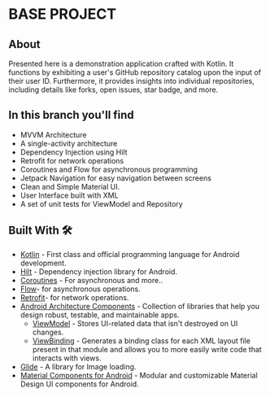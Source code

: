 # BASE PROJECT

## About
Presented here is a demonstration application crafted with Kotlin. 
It functions by exhibiting a user's GitHub repository catalog upon the input of their user ID. 
Furthermore, it provides insights into individual repositories, including details like forks, open issues, star badge, and more.

## In this branch you'll find
- MVVM Architecture
- A single-activity architecture
- Dependency Injection using Hilt
- Retrofit for network operations
- Coroutines and Flow for asynchronous programming
- Jetpack Navigation for easy navigation between screens
- Clean and Simple Material UI.
- User Interface built with XML
- A set of unit tests for ViewModel and Repository

## Built With 🛠
- [Kotlin](https://kotlinlang.org/) - First class and official programming language for Android development.
- [Hilt](https://developer.android.com/training/dependency-injection/hilt-jetpack) - Dependency injection library for Android.
- [Coroutines](https://kotlinlang.org/docs/reference/coroutines-overview.html) - For asynchronous and more..
- [Flow](https://developer.android.com/kotlin/flow)- for asynchronous operations.
- [Retrofit](https://github.com/square/retrofit)- for network operations.
- [Android Architecture Components](https://developer.android.com/topic/libraries/architecture) - Collection of libraries that help you design robust, testable, and maintainable apps.
    - [ViewModel](https://developer.android.com/topic/libraries/architecture/viewmodel) - Stores UI-related data that isn't destroyed on UI changes.
    - [ViewBinding](https://developer.android.com/topic/libraries/view-binding) - Generates a binding class for each XML layout file present in that module and allows you to more easily write code that interacts with views.
- [Glide](https://github.com/bumptech/glide) - A library for Image loading.
- [Material Components for Android](https://github.com/material-components/material-components-android) - Modular and customizable Material Design UI components for Android.
